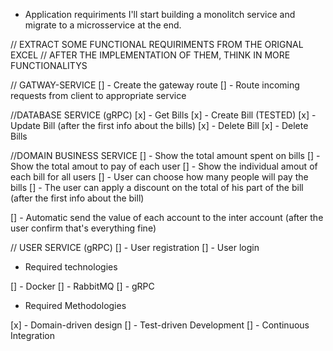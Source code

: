 - Application requiriments
  I'll start building a monolitch service and migrate to a microsservice at the end.

// EXTRACT SOME FUNCTIONAL REQUIRIMENTS FROM THE ORIGNAL EXCEL
// AFTER THE IMPLEMENTATION OF THEM, THINK IN MORE FUNCTIONALITYS

// GATWAY-SERVICE
[] - Create the gateway route
[] - Route incoming requests from client to appropriate service

//DATABASE SERVICE (gRPC)
[x] - Get Bills
[x] - Create Bill (TESTED)
[x] - Update Bill (after the first info about the bills)
[x] - Delete Bill
[x] - Delete Bills

//DOMAIN BUSINESS SERVICE
[] - Show the total amount spent on bills
[] - Show the total amout to pay of each user
[] - Show the individual amout of each bill for all users
[] - User can choose how many people will pay the bills
[] - The user can apply a discount on the total of his part of the bill (after the first info about the bill)

[] - Automatic send the value of each account to the inter account (after the user confirm that's everything fine)

// USER SERVICE (gRPC)
[] - User registration
[] - User login

- Required technologies

[] - Docker
[] - RabbitMQ
[] - gRPC

- Required Methodologies

[x] - Domain-driven design
[] - Test-driven Development
[] - Continuous Integration
